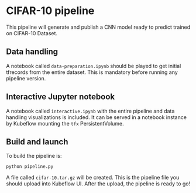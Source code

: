 # CIFAR-10 pipeline
This pipeline will generate and publish a CNN model ready to predict trained on CIFAR-10 Dataset.

## Data handling
A notebook called `data-preparation.ipynb` should be played to get initial tfrecords from the entire dataset.
This is mandatory before running any pipeline version.

## Interactive Jupyter notebook
A notebook called `interactive.ipynb` with the entire pipeline and data handling visualizations is included.
It can be served in a notebook instance by Kubeflow mounting the `tfx` PersistentVolume.

## Build and launch
To build the pipeline is:
```
python pipeline.py
```
A file called `cifar-10.tar.gz` will be created. This is the pipeline file you should upload into Kubeflow UI.
After the upload, the pipeline is ready to go!